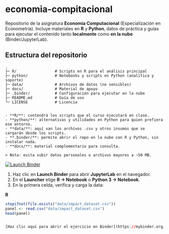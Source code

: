 # economia-compitacional

Repositorio de la asignatura **Economía Computacional** (Especialización en Econometría).
Incluye materiales en **R** y **Python**, datos de práctica y guías para ejecutar el contenido
tanto **localmente** como **en la nube** (Binder/JupyterLab).
## Estructura del repositorio

```text
.
├─ R/                 # Scripts en R para el análisis principal
├─ python/            # Notebooks y scripts en Python (analítica y soporte)
├─ data/              # Archivos de datos (no sensibles)
├─ docs/              # Material de apoyo
├─ .binder/           # Configuración para ejecutar en la nube
├─ README.md          # Guía de uso
└─ LICENSE            # Licencia


- **R/**: contendrá los scripts que el curso ejecutará en clase.  
- **python/**: alternativas y utilidades en Python para quien prefiera ese entorno.  
- **data/**: aquí van los archivos .csv y otros insumos que se cargarán desde los scripts.  
- **.binder/**: permite abrir el repo en la nube con R y Python, sin instalar nada.  
- **docs/**: material complementario para consulta.

> Nota: evita subir datos personales o archivos mayores a ~50 MB.

```


[![Launch Binder](https://mybinder.org/badge_logo.svg)](https://mybinder.org/v2/gh/orinconl/economia-compitacional/HEAD?urlpath=lab)

1) Haz clic en **Launch Binder** para abrir **JupyterLab** en el navegador.  
2) En el **Launcher** elige **R → Notebook** o **Python 3 → Notebook**.  
3) En la primera celda, verifica y carga la data:

**R**
```r
stopifnot(file.exists("data/impact_dataset.csv"))
panel <- read.csv("data/impact_dataset.csv")
head(panel)


[Haz clic aquí para abrir el ejercicio en Binder](https://mybinder.org/v2/gh/orinconl/economia-compitacional/main?labpath=notebooks%2Fejercicio_finanzas.ipynb)
